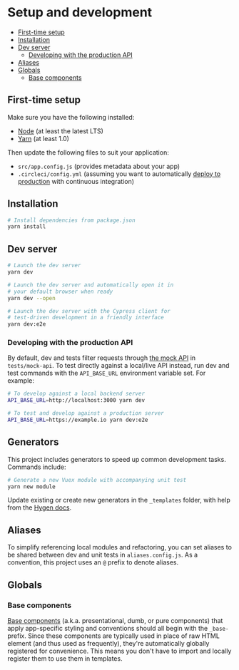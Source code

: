 # Setup and development

* [First-time setup](#first-time-setup)
* [Installation](#installation)
* [Dev server](#dev-server)
  * [Developing with the production API](#developing-with-the-production-api)
* [Aliases](#aliases)
* [Globals](#globals)
  * [Base components](#base-components)

## First-time setup

Make sure you have the following installed:

* [Node](https://nodejs.org/en/) (at least the latest LTS)
* [Yarn](https://yarnpkg.com/lang/en/docs/install/) (at least 1.0)

Then update the following files to suit your application:

* `src/app.config.js` (provides metadata about your app)
* `.circleci/config.yml` (assuming you want to automatically [deploy to production](production.md) with continuous integration)

## Installation

```sh
# Install dependencies from package.json
yarn install
```

## Dev server

```sh
# Launch the dev server
yarn dev

# Launch the dev server and automatically open it in
# your default browser when ready
yarn dev --open

# Launch the dev server with the Cypress client for
# test-driven development in a friendly interface
yarn dev:e2e
```

### Developing with the production API

By default, dev and tests filter requests through [the mock API](#the-mock-api) in `tests/mock-api`. To test directly against a local/live API instead, run dev and test commands with the `API_BASE_URL` environment variable set. For example:

```sh
# To develop against a local backend server
API_BASE_URL=http://localhost:3000 yarn dev

# To test and develop against a production server
API_BASE_URL=https://example.io yarn dev:e2e
```

## Generators

This project includes generators to speed up common development tasks. Commands include:

```sh
# Generate a new Vuex module with accompanying unit test
yarn new module
```

Update existing or create new generators in the `_templates` folder, with help from the [Hygen docs](http://www.hygen.io/).

## Aliases

To simplify referencing local modules and refactoring, you can set aliases to be shared between dev and unit tests in `aliases.config.js`. As a convention, this project uses an `@` prefix to denote aliases.

## Globals

### Base components

[Base components](https://vuejs.org/v2/style-guide/#Base-component-names-strongly-recommended) (a.k.a. presentational, dumb, or pure components) that apply app-specific styling and conventions should all begin with the `_base-` prefix. Since these components are typically used in place of raw HTML element (and thus used as frequently), they're automatically globally registered for convenience. This means you don't have to import and locally register them to use them in templates.
